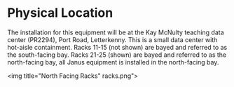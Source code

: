 # Physical Location #
The installation for this equipment will be at the Kay McNulty teaching data center (PR2294), Port Road, Letterkenny. This is a small data center with hot-aisle containment.
Racks 11-15 (not shown) are bayed and referred to as the south-facing bay.
Racks 21-25 (shown) are bayed and referred to as the north-facing bay, all Janus equipment is installed in the north-facing bay.

<img title="North Facing Racks" racks.png">


